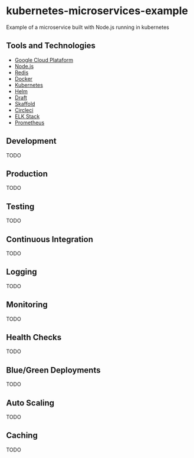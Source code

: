 # kubernetes-microservices-example
Example of a microservice built with Node.js running in kubernetes

## Tools and Technologies

- [Google Cloud Plataform](https://cloud.google.com)
- [Node.js](https://nodejs.org/en)
- [Redis](https://redis.io)
- [Docker](https://www.docker.com)
- [Kubernetes](https://helm.sh)
- [Helm](https://helm.sh)
- [Draft](https://github.com/Azure/draft)
- [Skaffold](https://github.com/GoogleContainerTools/skaffold)
- [Circleci](https://circleci.com)
- [ELK Stack](https://www.elastic.co/elk-stack)
- [Prometheus](https://prometheus.io)

## Development

TODO

## Production

TODO

## Testing

TODO

## Continuous Integration

TODO

## Logging

TODO

## Monitoring

TODO

## Health Checks

TODO

## Blue/Green Deployments

TODO

## Auto Scaling

TODO

## Caching

TODO
